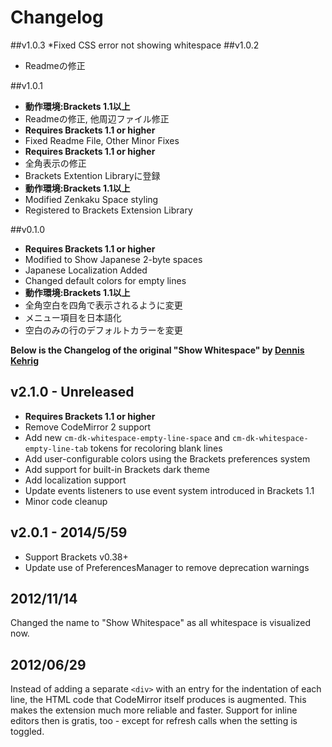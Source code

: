 # Changelog
##v1.0.3
*Fixed CSS error not showing whitespace
##v1.0.2
* Readmeの修正

##v1.0.1
* **動作環境:Brackets 1.1以上**
* Readmeの修正, 他周辺ファイル修正
* **Requires Brackets 1.1 or higher**
* Fixed Readme File, Other Minor Fixes
* **Requires Brackets 1.1 or higher**
* 全角表示の修正
* Brackets Extention Libraryに登録
* **動作環境:Brackets 1.1以上**
* Modified Zenkaku Space styling
* Registered to Brackets Extension Library

##v0.1.0
* **Requires Brackets 1.1 or higher**
* Modified to Show Japanese 2-byte spaces
* Japanese Localization Added
* Changed default colors for empty lines
* **動作環境:Brackets 1.1以上**
* 全角空白を四角で表示されるように変更
* メニュー項目を日本語化
* 空白のみの行のデフォルトカラーを変更


**Below is the Changelog of the original "Show Whitespace" by [Dennis Kehrig](https://github.com/DennisKehrig)**
## v2.1.0 - Unreleased

* **Requires Brackets 1.1 or higher**
* Remove CodeMirror 2 support
* Add new `cm-dk-whitespace-empty-line-space` and `cm-dk-whitespace-empty-line-tab` tokens for recoloring blank lines
* Add user-configurable colors using the Brackets preferences system
* Add support for built-in Brackets dark theme
* Add localization support
* Update events listeners to use event system introduced in Brackets 1.1
* Minor code cleanup

## v2.0.1 - 2014/5/59

* Support Brackets v0.38+
* Update use of PreferencesManager to remove deprecation warnings

## 2012/11/14

Changed the name to "Show Whitespace" as all whitespace is visualized now.

## 2012/06/29

Instead of adding a separate `<div>` with an entry for the indentation of each line, the HTML code that CodeMirror itself produces is augmented. This makes the extension much more reliable and faster. Support for inline editors then is gratis, too - except for refresh calls when the setting is toggled.

